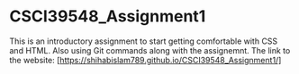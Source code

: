 # CSCI39548_Assignment1
This is an introductory assignment to start getting comfortable with CSS and HTML. Also using Git commands along with the assignemnt.
The link to the website: [https://shihabislam789.github.io/CSCI39548_Assignment1/]
